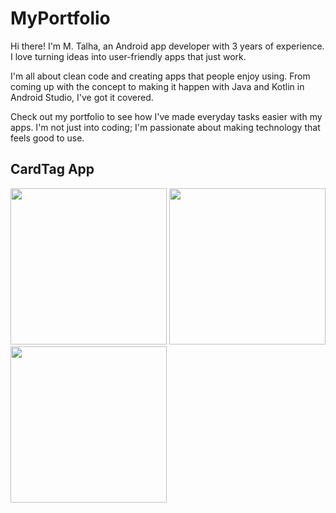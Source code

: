 ﻿# MyPortfolio

Hi there! I'm M. Talha, an Android app developer with 3 years of experience. I love turning ideas into user-friendly apps that just work.

I'm all about clean code and creating apps that people enjoy using. From coming up with the concept to making it happen with Java and Kotlin in Android Studio, I've got it covered.

Check out my portfolio to see how I've made everyday tasks easier with my apps. I'm not just into coding; I'm passionate about making technology that feels good to use.

## CardTag App
<img src="https://github.com/talha-malik-05/EducationAppDesign/blob/master/images/CardTag/1.jpeg" width="250"/> 
<img src="https://github.com/talha-malik-05/EducationAppDesign/blob/master/images/CardTag/2.jpeg" width="250"/> 
<img src="https://github.com/talha-malik-05/EducationAppDesign/blob/master/images/CardTag/3.jpeg" width="250" /> 

